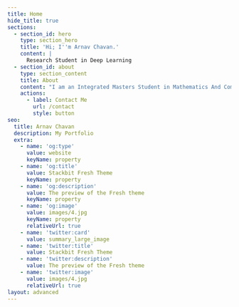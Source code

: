 ```yaml
---
title: Home
hide_title: true
sections:
  - section_id: hero
    type: section_hero
    title: 'Hi; I''m Arnav Chavan.'
    content: |
      Research Student in Deep Learning
  - section_id: about
    type: section_content
    title: About
    content: "I am an Integrated Masters Student in Mathematics And Computing at Indian Institute Of Technology\_[IIT-ISM](https://www.iitism.ac.in/), Dhanbad, India. The objective of my research is to make machine learning much more efficient by building efficient systems. To that end, I develop novel, highly competent machine learning models, derive efficient inference algorithms and apply these to different tasks. I consider several application domains: meta-learning, bio-medical imaging, and general vision tasks.\n"
    actions:
      - label: Contact Me
        url: /contact
        style: button
seo:
  title: Arnav Chavan
  description: My Portfolio
  extra:
    - name: 'og:type'
      value: website
      keyName: property
    - name: 'og:title'
      value: Stackbit Fresh Theme
      keyName: property
    - name: 'og:description'
      value: The preview of the Fresh theme
      keyName: property
    - name: 'og:image'
      value: images/4.jpg
      keyName: property
      relativeUrl: true
    - name: 'twitter:card'
      value: summary_large_image
    - name: 'twitter:title'
      value: Stackbit Fresh Theme
    - name: 'twitter:description'
      value: The preview of the Fresh theme
    - name: 'twitter:image'
      value: images/4.jpg
      relativeUrl: true
layout: advanced
---
```

